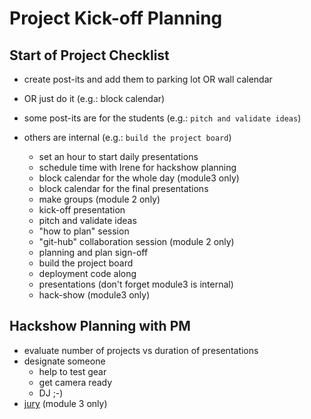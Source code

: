 # Project Kick-off Planning

## Start of Project Checklist

- create post-its and add them to parking lot OR wall calendar
- OR just do it (e.g.: block calendar)
- some post-its are for the students (e.g.: `pitch and validate ideas`)
- others are internal (e.g.: `build the project board`)

  - set an hour to start daily presentations
  - schedule time with Irene for hackshow planning
  - block calendar for the whole day (module3 only)
  - block calendar for the final presentations
  - make groups (module 2 only)
  - kick-off presentation
  - pitch and validate ideas
  - "how to plan" session
  - "git-hub" collaboration session (module 2 only)
  - planning and plan sign-off
  - build the project board
  - deployment code along
  - presentations (don't forget module3 is internal)
  - hack-show (module3 only)

## Hackshow Planning with PM

  - evaluate number of projects vs duration of presentations
  - designate someone
    - help to test gear
    - get camera ready
    - DJ ;-)
  - [jury](./jury-day.md) (module 3 only)


